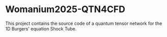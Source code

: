 # Womanium2025-QTN4CFD
This project contains the source code of a quantum tensor network for the 1D Burgers' equation Shock Tube.

